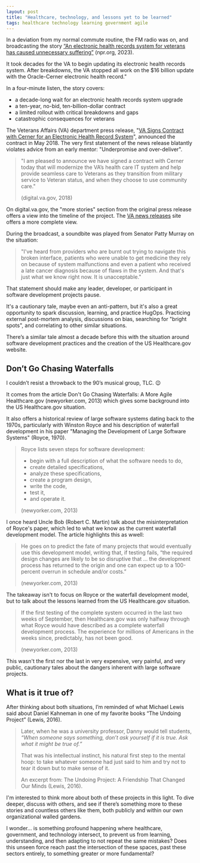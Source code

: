 ```yaml
---
layout: post
title: "Healthcare, technology, and lessons yet to be learned"
tags: healthcare technology learning government agile
---
```


In a deviation from my normal commute routine, the FM radio was on, and broadcasting the story [“An electronic health records system for veterans has caused unnecessary suffering”](https://www.npr.org/2023/05/01/1173141145/an-electronic-health-records-system-for-veterans-has-caused-unnecessary-sufferin) (npr.org, 2023).

It took decades for the VA to begin updating its electronic health records system. After breakdowns, the VA stopped all work on the $16 billion update with the Oracle-Cerner electronic health record."

In a four-minute listen, the story covers:

- a decade-long wait for an electronic health records system upgrade
- a ten-year, no-bid, ten-billion-dollar contract
- a limited rollout with critical breakdowns and gaps
- catastrophic consequences for veterans

The Veterans Affairs (VA) department press release, "[VA Signs Contract with Cerner for an Electronic Health Record System](https://digital.va.gov/ehr-modernization/news-releases/va-signs-contract-with-cerner-for-an-electronic-health-record-system/)", announced the contract in May 2018. The very first statement of the news release blatantly violates advice from an early mentor: "Underpromise and over-deliver".

> "I am pleased to announce we have signed a contract with Cerner today that will modernize the VA’s health care IT system and help provide seamless care to Veterans as they transition from military service to Veteran status, and when they choose to use community care."
>
> (digital.va.gov, 2018)

On digital.va.gov, the "more stories" section from the original press release offers a view into the timeline of the project. The [VA news releases](https://digital.va.gov/ehr-modernization/category/news-releases/) site offers a more complete view.

During the broadcast, a soundbite was played from Senator Patty Murray on the situation:

> "I've heard from providers who are burnt out trying to navigate this broken interface, patients who were unable to get medicine they rely on because of system malfunctions and even a patient who received a late cancer diagnosis because of flaws in the system. And that's just what we know right now. It is unacceptable."

That statement should make any leader, developer, or participant in software development projects pause.

It's a cautionary tale, maybe even an anti-pattern, but it's also a great opportunity to spark discussion, learning, and practice HugOps. Practicing external post-mortem analysis, discussions on bias, searching for "bright spots", and correlating to other similar situations.

There’s a similar tale almost a decade before this with the situation around software development practices and the creation of the US Healthcare.gov website.

## Don’t Go Chasing Waterfalls

I couldn’t resist a throwback to the 90’s musical group, TLC. 😉

It comes from the article Don't Go Chasing Waterfalls: A More Agile Healthcare.gov (newyorker.com, 2013) which gives some background into the US Healthcare.gov situation.

It also offers a historical review of large software systems dating back to the 1970s, particularly with Winston Royce and his description of waterfall development in his paper "Managing the Development of Large Software Systems" (Royce, 1970).

> Royce lists seven steps for software development:
>
> - begin with a full description of what the software needs to do,
> - create detailed specifications,
> - analyze these specifications,
> - create a program design,
> - write the code,
> - test it,
> - and operate it.
>
> (newyorker.com, 2013)

I once heard Uncle Bob (Robert C. Martin) talk about the misinterpretation of Royce's paper, which led to what we know as the current waterfall development model. The article highlights this as wwell:

> He goes on to predict the fate of many projects that would eventually use this development model, writing that, if testing fails, “the required design changes are likely to be so disruptive that … the development process has returned to the origin and one can expect up to a 100-percent overrun in schedule and/or costs.”
>
> (newyorker.com, 2013)

The takeaway isn't to focus on Royce or the waterfall development model, but to talk about the lessons learned from the US Healthcare.gov situation.

> If the first testing of the complete system occurred in the last two weeks of September, then Healthcare.gov was only halfway through what Royce would have described as a complete waterfall development process. The experience for millions of Americans in the weeks since, predictably, has not been good.
>
> (newyorker.com, 2013)

This wasn't the first nor the last in very expensive, very painful, and very public, cautionary tales about the dangers inherent with large software projects.

## What is it true of?

After thinking about both situations, I’m reminded of what Michael Lewis said about Daniel Kahneman in one of my favorite books “The Undoing Project” (Lewis, 2016).

> Later, when he was a university professor, Danny would tell students, *“When someone says something, don’t ask yourself if it is true. Ask what it might be true of.”*
>
> That was his intellectual instinct, his natural first step to the mental hoop: to take whatever someone had just said to him and try not to tear it down but to make sense of it.
>
> An excerpt from: The Undoing Project: A Friendship That Changed Our Minds (Lewis, 2016).

I'm interested to think more about both of these projects in this light. To dive deeper, discuss with others, and see if there’s something more to these stories and countless others like them, both publicly and within our own organizational walled gardens.

I wonder... is something profound happening where healthcare, government, and technology intersect, to prevent us from learning, understanding, and then adapting to not repeat the same mistakes? Does this unseen force reach past the intersection of these spaces, past these sectors entirely, to something greater or more fundamental?